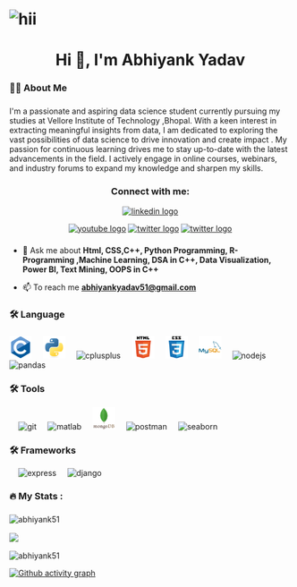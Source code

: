 # ![hii](https://github.com/Abhiyank51/Abhiyank_Yadav/blob/main/Banner.png)



<h1 align="center">Hi 👋, I'm Abhiyank Yadav</h1>

###

<h3 align="left">👩‍💻  About Me</h3>

###

<p align="left">I'm a passionate and aspiring data science student currently pursuing my studies at Vellore Institute of Technology ,Bhopal. With a keen interest in extracting meaningful insights from data, I am dedicated to exploring the vast possibilities of data science to drive innovation and create impact . My passion for continuous learning drives me to stay up-to-date with the latest advancements in the field. I actively engage in online courses, webinars, and industry forums to expand my knowledge and sharpen my skills.</p>
  
###

<div align="center">
  <h3 align="center">Connect with me:</h3>
  <a href ="https://www.linkedin.com/in/abhiyank-yadav-440b33251" target="blank"> <img src="https://img.shields.io/static/v1?message=LinkedIn&logo=linkedin&label=&color=0077B5&logoColor=white&labelColor=&style=for-the-badge" height="25" alt="linkedin logo"  />
    
  <a href= "https://www.kaggle.com/abhiyankyadav" target="blank"><img src="https://img.shields.io/static/v1?message=Kaggle&logo=kaggle&label=&color=FF0000&logoColor=white&labelColor=&style=for-the-badge" height="25" alt="youtube logo"  /><a/>
  <a href="https://twitter.com/abhiyanky63468" target="blank"><img src="https://img.shields.io/static/v1?message=Twitter&logo=twitter&label=&color=1DA1F2&logoColor=white&labelColor=&style=for-the-badge" height="25" alt="twitter logo"  /></a>
  <a href="https://www.datacamp.com/portfolio/abhiyankyadav51" target="blank"><img src="https://img.shields.io/static/v1?message=DataCamp&logo=DataCamp&label=&color=1DA1F2&logoColor=white&labelColor=&style=for-the-badge" height="25" alt="twitter logo"  /></a>
</div>

###

- 💬 Ask me about **Html, CSS,C++, Python Programming, R- Programming ,Machine Learning, DSA in C++, Data Visualization, Power BI, Text Mining, OOPS in C++**

- 📫 To reach me **abhiyankyadav51@gmail.com**

<h3 align="left">🛠 Language </h3>

###
<div align="left">
  <img src="https://raw.githubusercontent.com/devicons/devicon/master/icons/c/c-original.svg" alt="c" width="40" height="40"  />

  <img width="12" />
  <img src="https://raw.githubusercontent.com/devicons/devicon/master/icons/python/python-original.svg" alt="python" width="40" height="40"  />
  
  <img width="12" />
  <img src="https://cdn.jsdelivr.net/gh/devicons/devicon/icons/cplusplus/cplusplus-original.svg" alt="cplusplus" width="40" height="40"  />
  
  <img width="12" />
  <img src="https://raw.githubusercontent.com/devicons/devicon/master/icons/html5/html5-original-wordmark.svg" alt="html5" width="40" height="40"/>
  
  <img width="12" />
  <img src="https://raw.githubusercontent.com/devicons/devicon/master/icons/css3/css3-original-wordmark.svg" alt="css3" width="40" height="40"  />
  
  <img width="12" />
  <img src="https://raw.githubusercontent.com/devicons/devicon/master/icons/mysql/mysql-original-wordmark.svg" alt="mysql" width="40" height="40"  />
  
  <img width="12" />
  <img src="https://cdn.jsdelivr.net/gh/devicons/devicon/icons/nodejs/nodejs-original.svg" alt="nodejs" width="40" height="40"  />
  
  
  <img width="12" />
  <img src="https://cdn.jsdelivr.net/gh/devicons/devicon/icons/pandas/pandas-original.svg" alt="pandas" width="40" height="40"  />
</div>





<div align="left">
<h3 align="left">🛠 Tools </h3>
  
  <img width="12" />
  <img src="https://www.vectorlogo.zone/logos/git-scm/git-scm-icon.svg" alt="git" width="40" height="40"  />
  
  <img width="12" />
  <img src="https://upload.wikimedia.org/wikipedia/commons/2/21/Matlab_Logo.png" alt="matlab" width="40" height="40" />
  
  <img width="12" />
  <img src="https://raw.githubusercontent.com/devicons/devicon/master/icons/mongodb/mongodb-original-wordmark.svg" alt="mongodb" width="40" height="40"  />

  <img width ="12" />
 <img src="https://www.vectorlogo.zone/logos/getpostman/getpostman-icon.svg" alt="postman" width="40" height="40"/>

   <img width ="12" />
 <img src="https://seaborn.pydata.org/_images/logo-mark-lightbg.svg" alt="seaborn" width="40" height="40"/> </a> </p>
</div>

###

<div align="left">
<h3 align="left">🛠 Frameworks </h3>
  
  <img width ="12" />
  <img src="https://cdn.jsdelivr.net/gh/devicons/devicon/icons/express/express-original.svg"
  alt="express" width="40" height="40"/> </a>
 
  <img width ="12" />          
 <img src="https://cdn.jsdelivr.net/gh/devicons/devicon/icons/django/django-plain.svg"  alt="django" width="40" height="40"/>
</div>

<h3 align="left">🔥   My Stats :</h3>

###

<p><img src="https://github-readme-stats.vercel.app/api/top-langs/?username=abhiyank51&layout=donut&theme=great-gatsby" alt="abhiyank51" "/></p>

<p><img align="center" src ="https://github-readme-stats.vercel.app/api?username=abhiyank51&show_icons=true&theme=great-gatsby"/></p>

<p><img align="center" src="https://github-readme-streak-stats.herokuapp.com/?user=abhiyank51&theme=great-gatsby" alt="abhiyank51" /></p>

[![Github activity graph](https://github-readme-activity-graph.vercel.app/graph?username=Abhiyank51&bg_color=ffffff&color=ff047d&line=9e4c98&point=403d3d&area=true&hide_border=true)](https://github.com/Abhiyank51/github-readme-activity-graph)

###
